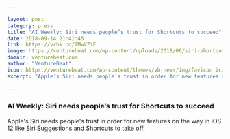 ```yaml
---

layout: post
category: press
title: "AI Weekly: Siri needs people’s trust for Shortcuts to succeed"
date: 2018-09-14 21:41:46
link: https://vrhk.co/2MwVZiE
image: https://venturebeat.com/wp-content/uploads/2018/06/siri-shortcuts-wwdc-18.png?fit=2122%2C1205&strip=all
domain: venturebeat.com
author: "VentureBeat"
icon: https://venturebeat.com/wp-content/themes/vb-news/img/favicon.ico
excerpt: "Apple's Siri needs people's trust in order for new features on the way in iOS 12 like Siri Suggestions and Shortcuts to take off."

---
```


### AI Weekly: Siri needs people’s trust for Shortcuts to succeed

Apple's Siri needs people's trust in order for new features on the way in iOS 12 like Siri Suggestions and Shortcuts to take off.